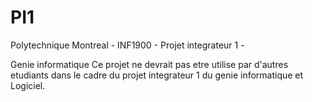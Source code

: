 # PI1
Polytechnique Montreal - INF1900 - Projet integrateur 1 - 

Genie informatique  Ce projet ne devrait pas etre utilise par d'autres etudiants dans le cadre du projet integrateur 1 du genie informatique et Logiciel.
